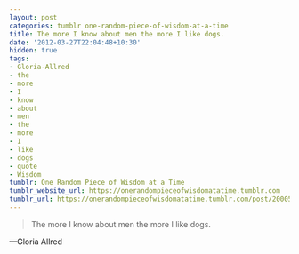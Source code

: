 ```yaml
---
layout: post
categories: tumblr one-random-piece-of-wisdom-at-a-time
title: The more I know about men the more I like dogs.
date: '2012-03-27T22:04:48+10:30'
hidden: true
tags:
- Gloria-Allred
- the
- more
- I
- know
- about
- men
- the
- more
- I
- like
- dogs
- quote
- Wisdom
tumblr: One Random Piece of Wisdom at a Time
tumblr_website_url: https://onerandompieceofwisdomatatime.tumblr.com
tumblr_url: https://onerandompieceofwisdomatatime.tumblr.com/post/20005009273/the-more-i-know-about-men-the-more-i-like-dogs
---
```

> The more I know about men the more I like dogs.

—Gloria Allred

